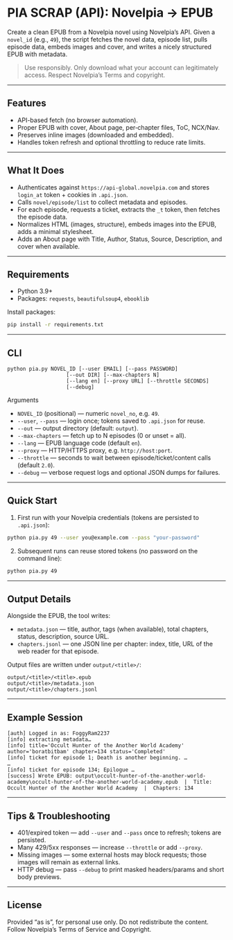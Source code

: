 # PIA SCRAP (API): Novelpia → EPUB

Create a clean EPUB from a Novelpia novel using Novelpia’s API. Given a `novel_id` (e.g., `49`), the script fetches the novel data, episode list, pulls episode data, embeds images and cover, and writes a nicely structured EPUB with metadata.

> Use responsibly. Only download what your account can legitimately access. Respect Novelpia’s Terms and copyright.

---

## Features

* API-based fetch (no browser automation).
* Proper EPUB with cover, About page, per‑chapter files, ToC, NCX/Nav.
* Preserves inline images (downloaded and embedded).
* Handles token refresh and optional throttling to reduce rate limits.

---

## What It Does

* Authenticates against `https://api-global.novelpia.com` and stores `login_at` token + cookies in `.api.json`.
* Calls `novel/episode/list` to collect metadata and episodes.
* For each episode, requests a ticket, extracts the `_t` token, then fetches the episode data.
* Normalizes HTML (images, structure), embeds images into the EPUB, adds a minimal stylesheet.
* Adds an About page with Title, Author, Status, Source, Description, and cover when available.

---

## Requirements

* Python 3.9+
* Packages: `requests`, `beautifulsoup4`, `ebooklib`

Install packages:

```bash
pip install -r requirements.txt
```

---

## CLI

```
python pia.py NOVEL_ID [--user EMAIL] [--pass PASSWORD]
                   [--out DIR] [--max-chapters N]
                   [--lang en] [--proxy URL] [--throttle SECONDS]
                   [--debug]
```

Arguments

* `NOVEL_ID` (positional) — numeric `novel_no`, e.g. `49`.
* `--user`, `--pass` — login once; tokens saved to `.api.json` for reuse.
* `--out` — output directory (default: `output`).
* `--max-chapters` — fetch up to N episodes (0 or unset = all).
* `--lang` — EPUB language code (default `en`).
* `--proxy` — HTTP/HTTPS proxy, e.g. `http://host:port`.
* `--throttle` — seconds to wait between episode/ticket/content calls (default `2.0`).
* `--debug` — verbose request logs and optional JSON dumps for failures.

---

## Quick Start

1) First run with your Novelpia credentials (tokens are persisted to `.api.json`):

```bash
python pia.py 49 --user you@example.com --pass "your-password"
```

2) Subsequent runs can reuse stored tokens (no password on the command line):

```bash
python pia.py 49
```

---

## Output Details

Alongside the EPUB, the tool writes:

* `metadata.json` — title, author, tags (when available), total chapters, status, description, source URL.
* `chapters.jsonl` — one JSON line per chapter: index, title, URL of the web reader for that episode.

Output files are written under `output/<title>/`:

```
output/<title>/<title>.epub
output/<title>/metadata.json
output/<title>/chapters.jsonl
```

---

## Example Session

```
[auth] Logged in as: FoggyRam2237
[info] extracting metadata…
[info] title='Occult Hunter of the Another World Academy' author='boratbitbam' chapter=134 status='Completed'
[info] ticket for episode 1; Death is another beginning. …
…
[info] ticket for episode 134; Epilogue …
[success] Wrote EPUB: output\occult-hunter-of-the-another-world-academy\occult-hunter-of-the-another-world-academy.epub  |  Title: Occult Hunter of the Another World Academy  |  Chapters: 134
```

---

## Tips & Troubleshooting

* 401/expired token — add `--user` and `--pass` once to refresh; tokens are persisted.
* Many 429/5xx responses — increase `--throttle` or add `--proxy`.
* Missing images — some external hosts may block requests; those images will remain as external links.
* HTTP debug — pass `--debug` to print masked headers/params and short body previews.

---

## License

Provided “as is”, for personal use only. Do not redistribute the content. Follow Novelpia’s Terms of Service and Copyright.
